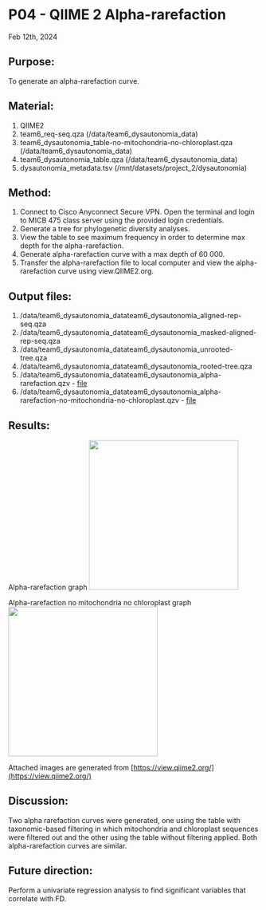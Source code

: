 # P04 - QIIME 2 Alpha-rarefaction

Feb 12th, 2024

## Purpose:
To generate an alpha-rarefaction curve. 

## Material: 
1. QIIME2
2. team6_req-seq.qza (/data/team6_dysautonomia_data)
3. team6_dysautonomia_table-no-mitochondria-no-chloroplast.qza (/data/team6_dysautonomia_data)
4. team6_dysautonomia_table.qza (/data/team6_dysautonomia_data)
5. dysautonomia_metadata.tsv (/mnt/datasets/project_2/dysautonomia)

## Method:
1. Connect to Cisco Anyconnect Secure VPN. Open the terminal and login to MICB 475 class server using the provided login credentials.
2. Generate a tree for phylogenetic diversity analyses.
3. View the table to see maximum frequency in order to determine max depth for the alpha-rarefaction.
3. Generate alpha-rarefaction curve with a max depth of 60 000.
4. Transfer the alpha-rarefaction file to local computer and view the alpha-rarefaction curve using view.QIIME2.org.

## Output files:
1. /data/team6_dysautonomia_datateam6_dysautonomia_aligned-rep-seq.qza
2. /data/team6_dysautonomia_datateam6_dysautonomia_masked-aligned-rep-seq.qza
3. /data/team6_dysautonomia_datateam6_dysautonomia_unrooted-tree.qza
4. /data/team6_dysautonomia_datateam6_dysautonomia_rooted-tree.qza
5. /data/team6_dysautonomia_datateam6_dysautonomia_alpha-rarefaction.qzv - [file](/QIIME2/export/table-no-mitochondria-no-chloroplast.qzv)
6. /data/team6_dysautonomia_datateam6_dysautonomia_alpha-rarefaction-no-mitochondria-no-chloroplast.qzv - [file](/QIIME2/export/alpha-rarefaction-no-mitochondria-no-chloroplast.qzv)

## Results: 
Alpha-rarefaction graph
<img src="/QIIME2/export/alpha-rarefaction.qzv" height="300">

Alpha-rarefaction no mitochondria no chloroplast graph 
<img src="/QIIME2/export/alpha-rarefaction-no-mitochondria-no-chloroplast.qzv" height="300">

Attached images are generated from [https://view.qiime2.org/](https://view.qiime2.org/)

## Discussion:
Two alpha rarefaction curves were generated, one using the table with taxonomic-based filtering in which mitochondria and
chloroplast sequences were filtered out and the other using the table without filtering applied. Both alpha-rarefaction
curves are similar. 

## Future direction:
Perform a univariate regression analysis to find significant variables that correlate with FD.
